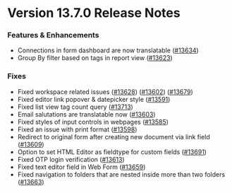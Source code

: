 # Version 13.7.0 Release Notes

### Features & Enhancements

- Connections in form dashboard are now translatable ([#13634](https://github.com/finergyrs/finergy/pull/13634))
- Group By filter based on tags in report view ([#13623](https://github.com/finergyrs/finergy/pull/13623))

### Fixes

- Fixed workspace related issues ([#13628](https://github.com/finergyrs/finergy/pull/13628)) ([#13602](https://github.com/finergyrs/finergy/pull/13602)) ([#13679](https://github.com/finergyrs/finergy/pull/13679))
- Fixed editor link popover & datepicker style ([#13591](https://github.com/finergyrs/finergy/pull/13591))
- Fixed list view tag count query ([#13713](https://github.com/finergyrs/finergy/pull/13713))
- Email salutations are translatable now ([#13603](https://github.com/finergyrs/finergy/pull/13603))
- Fixed styles of input controls in webpages ([#13585](https://github.com/finergyrs/finergy/pull/13585))
- Fixed an issue with print format ([#13598](https://github.com/finergyrs/finergy/pull/13598))
- Redirect to original form after creating new document via link field ([#13609](https://github.com/finergyrs/finergy/pull/13609))
- Option to set HTML Editor as fieldtype for custom fields ([#13691](https://github.com/finergyrs/finergy/pull/13691))
- Fixed OTP login verification ([#13613](https://github.com/finergyrs/finergy/pull/13613))
- Fixed text editor field in Web Form ([#13659](https://github.com/finergyrs/finergy/pull/13659))
- Fixed navigation to folders that are nested inside more than two folders ([#13663](https://github.com/finergyrs/finergy/pull/13663))
